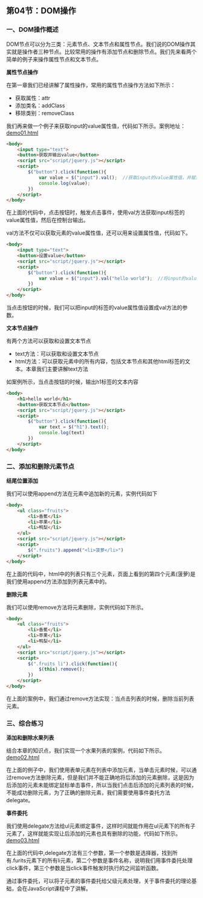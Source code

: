 ## 第04节：DOM操作

### 一、DOM操作概述

DOM节点可以分为三类：元素节点、文本节点和属性节点。我们说的DOM操作其实就是操作者三种节点。比较常用的操作有添加节点和删除节点。我们先来看两个简单的例子来操作属性节点和文本节点。

**属性节点操作**

在第一章我们已经讲解了属性操作，常用的属性节点操作方法如下所示：

* 获取属性：attr
* 添加类名：addClass
* 移除类别：removeClass

我们再来做一个例子来获取input的value属性值，代码如下所示。案例地址：[demo01.html](https://github.com/xiaozhoulee/xiaozhou-examples/blob/master/03-jQuery/%E7%AC%AC04%E8%8A%82%EF%BC%9ADOM%E6%93%8D%E4%BD%9C/demo01.html)

``` html
<body>
	<input type="text">
	<button>获取并输出value</button>
	<script src="script/jquery.js"></script>
	<script>
		$("button").click(function(){
			var value = $("input").val();  //获取input的value属性值，并赋值给value变量。
			console.log(value);  
		})
	</script>
</body>
```


在上面的代码中，点击按钮时，触发点击事件，使用val方法获取input标签的value属性值，然后在控制台输出。

val方法不仅可以获取元素的value属性值，还可以用来设置属性值，代码如下。

``` html
<body>
	<input type="text">
	<button>设置value</button>
	<script src="script/jquery.js"></script>
	<script>
		$("button").click(function(){
			var value = $("input").val("hello world");  //将input的value属性值设置为"hello world"
		})
	</script>
</body>
```

当点击按钮的时候，我们可以把input的标签的value属性值设置成val方法的参数。

**文本节点操作**

有两个方法可以获取和设置文本节点

* text方法：可以获取和设置文本节点
* html方法：可以获取元素中的所有内容，包括文本节点和其他html标签的文本。本章我们主要讲解text方法

如案例所示，当点击按钮的时候，输出h1标签的文本内容

``` html
<body>
	<h1>hello world</h1>
	<button>获取文本节点</button>
	<script src="script/jquery.js"></script>
	<script>
		$("button").click(function(){
			var text = $("h1").text();
			console.log(text)
		})
	</script>
</body>
```


### 二、添加和删除元素节点

**结尾位置添加**

我们可以使用append方法在元素中追加新的元素，实例代码如下

``` html
<body>
	<ul class="fruits">
		<li>香蕉</li>
		<li>苹果</li>
		<li>鸭梨</li>
	</ul>
	<script src="script/jquery.js"></script>
	<script>
		$(".fruits").append("<li>菠萝</li>")
	</script>
</body>
```
在上面的代码中，html中的列表只有三个元素，页面上看到的第四个元素(菠萝)是我们使用append方法添加到列表元素中的。

**删除元素**

我们可以使用remove方法将元素删除，实例代码如下所示。

``` html
<body>
	<ul class="fruits">
		<li>香蕉</li>
		<li>苹果</li>
		<li>鸭梨</li>
	</ul>
	<script src="script/jquery.js"></script>
	<script>
		$(".fruits li").click(function(){
			$(this).remove();
		})
	</script>
</body>
```

在上面的案例中，我们通过remove方法实现：当点击列表的时候，删除当前列表元素。


### 三、综合练习

**添加和删除水果列表**

结合本章的知识点，我们实现一个水果列表的案例，代码如下所示。[demo02.html](https://github.com/xiaozhoulee/xiaozhou-examples/blob/master/03-jQuery/%E7%AC%AC04%E8%8A%82%EF%BC%9ADOM%E6%93%8D%E4%BD%9C/demo02.html)


在上面的例子中，我们使用表单元素在列表中添加元素，当单击元素时候，可以通过remove方法删除元素，但是我们并不能正确地将后添加的元素删除，这是因为后添加的元素未能绑定鼠标单击事件，所以当我们点击后添加的元素列表的时候，不能成功删除元素，为了正确的删除元素，我们需要使用事件委托方法delegate。

**事件委托**

我们使用delegate方法给ul元素绑定事件，这样时间就能作用在ul元素下的所有子元素了，这样就能实现让后添加的元素也具有删除的功能，代码如下所示。[demo03.html](https://github.com/xiaozhoulee/xiaozhou-examples/blob/master/03-jQuery/%E7%AC%AC04%E8%8A%82%EF%BC%9ADOM%E6%93%8D%E4%BD%9C/demo03.html)

在上面的代码中,delegate方法有三个参数，第一个参数是选择器，找到所有.furits元素下的所有li元素，第二个参数是事件名称，说明我们用事件委托处理click事件，第三个参数是当click事件触发时执行的之间监听函数。

通过事件委托，可以将子元素的事件委托给父级元素处理，关于事件委托的理论基础，会在JavaScript课程中了讲解。

